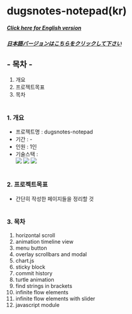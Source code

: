 # dugsnotes-notepad(kr)

##### [Click here for English version](README_EN.md)

##### [日本語バージョンはこちらをクリックして下さい](README_JP.md)

## - 목차 -

1. 개요
2. 프로젝트목표
3. 목차
   </br>
   </br>

### 1. 개요

- 프로젝트명 : dugsnotes-notepad
- 기간 : -
- 인원 : 1인
- 기술스택 : </br>
  <img src="https://img.shields.io/badge/HTML5-E34F26?style=for-the-badge&logo=HTML5&logoColor=white">
  <img src="https://img.shields.io/badge/CSS3-1572B6?style=for-the-badge&logo=CSS3&logoColor=white">
  <img src="https://img.shields.io/badge/Javascript-F7DF1E?style=for-the-badge&logo=Javascript&logoColor=white">
  </br>
  </br>

### 2. 프로젝트목표

- 간단히 작성한 페이지들을 정리할 것
  </br>
  </br>

### 3. 목차

1. horizontal scroll
2. animation timeline view
3. menu button
4. overlay scrollbars and modal
5. chart.js
6. sticky block
7. commit history
8. turtle animation
9. find strings in brackets
10. infinite flow elements
11. infinite flow elements with slider
12. javascript module

